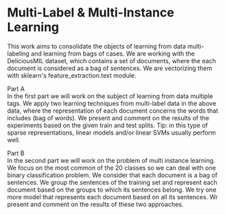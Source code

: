 # Multi-Label & Multi-Instance Learning
This work aims to consolidate the objects of learning from data
multi-labeling and learning from bags of cases. We are working
with the DeliciousMIL dataset, which contains a set of documents, where the
each document is considered as a bag of sentences. We are vectorizing them with sklearn's feature_extraction.text module.  

Part A  
In the first part we will work on the subject of learning from data
multiple tags. We apply two learning techniques from multi-label data
in the above data, where the representation of each document concerns the words that
includes (bag of words). We present and comment on the results of the experiments
based on the given train and test splits. Tip: in this type of sparse representations,
linear models and/or linear SVMs usually perform well.  

Part B  
In the second part we will work on the problem of multi instance learning. We focus on the most common of the 20 classes so we can deal with one
binary classification problem. We consider that each document is a bag of sentences. We group the sentences of the training set and represent each
document based on the groups to which its sentences belong. We try one more
model that represents each document based on all its sentences. Wr present and
comment on the results of these two approaches.
